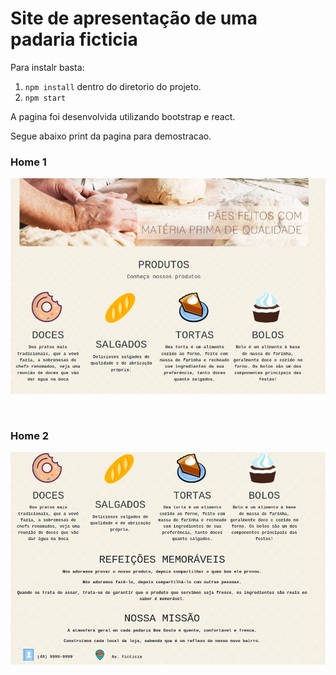 # Site de apresentação de uma padaria ficticia

Para instalr basta:

1. ``npm install`` dentro do diretorio do projeto.
2. ``npm start``

A pagina foi desenvolvida utilizando bootstrap e react.

Segue abaixo print da pagina para demostracao.

### Home 1
![home_1](img-document/home1.png)

<br />

### Home 2
![home_1](img-document/home2.png)



